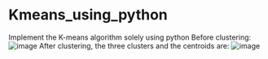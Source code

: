# Kmeans_using_python
Implement the K-means algorithm solely using python
Before clustering:
![image](https://user-images.githubusercontent.com/78526103/192256107-39a54585-ee73-46cd-a28e-7a771670b2c1.png)
After clustering, the three clusters and the centroids are:
![image](https://user-images.githubusercontent.com/78526103/192256168-7407d05b-4e04-4428-a98d-18745765201f.png)
